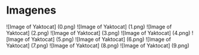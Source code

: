 # Imagenes
![Image of Yaktocat] (0.png)
![Image of Yaktocat] (1.png)
![Image of Yaktocat] (2.png)
![Image of Yaktocat] (3.png)
![Image of Yaktocat] (4.png)
![Image of Yaktocat] (5.png)
![Image of Yaktocat] (6.png)
![Image of Yaktocat] (7.png)
![Image of Yaktocat] (8.png)
![Image of Yaktocat] (9.png)
